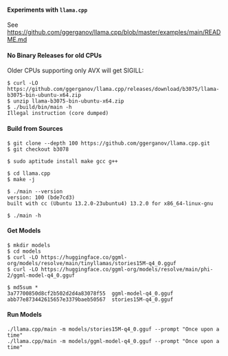 #### Experiments with `llama.cpp`

See
https://github.com/ggerganov/llama.cpp/blob/master/examples/main/README.md

#### No Binary Releases for old CPUs

Older CPUs supporting only AVX will get SIGILL:

    $ curl -LO https://github.com/ggerganov/llama.cpp/releases/download/b3075/llama-b3075-bin-ubuntu-x64.zip
    $ unzip llama-b3075-bin-ubuntu-x64.zip
    $ ./build/bin/main -h
    Illegal instruction (core dumped)

#### Build from Sources

    $ git clone --depth 100 https://github.com/ggerganov/llama.cpp.git
    $ git checkout b3078

    $ sudo aptitude install make gcc g++

    $ cd llama.cpp
    $ make -j

    $ ./main --version
    version: 100 (bde7cd3)
    built with cc (Ubuntu 13.2.0-23ubuntu4) 13.2.0 for x86_64-linux-gnu

    $ ./main -h

#### Get Models

    $ mkdir models
    $ cd models
    $ curl -LO https://huggingface.co/ggml-org/models/resolve/main/tinyllamas/stories15M-q4_0.gguf
    $ curl -LO https://huggingface.co/ggml-org/models/resolve/main/phi-2/ggml-model-q4_0.gguf

    $ md5sum *
    3a77700850d8cf2b502d2d4a83078f55  ggml-model-q4_0.gguf
    abb77e873442615657e3379baeb50567  stories15M-q4_0.gguf

#### Run Models

    ./llama.cpp/main -m models/stories15M-q4_0.gguf --prompt "Once upon a time"
    ./llama.cpp/main -m models/ggml-model-q4_0.gguf --prompt "Once upon a time"
